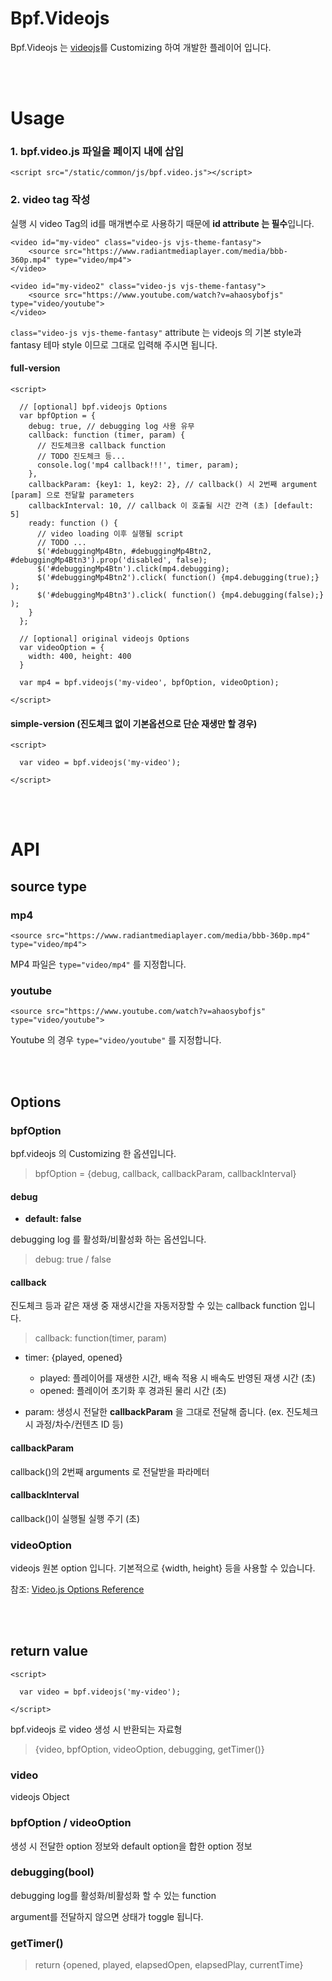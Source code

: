 # Bpf.Videojs

Bpf.Videojs 는 [videojs](https://videojs.com)를 Customizing 하여 개발한 플레이어 입니다.


<br><br>


# Usage
### 1. bpf.video.js 파일을 페이지 내에 삽입

```
<script src="/static/common/js/bpf.video.js"></script>
```


### 2. video tag 작성
실행 시 video Tag의 id를 매개변수로 사용하기 때문에 **id attribute 는 필수**입니다.


```
<video id="my-video" class="video-js vjs-theme-fantasy">
    <source src="https://www.radiantmediaplayer.com/media/bbb-360p.mp4" type="video/mp4">
</video>
```


```
<video id="my-video2" class="video-js vjs-theme-fantasy">
    <source src="https://www.youtube.com/watch?v=ahaosybofjs" type="video/youtube">
</video>
```


`class="video-js vjs-theme-fantasy"` attribute 는 videojs 의 기본 style과 fantasy 테마 style 이므로 그대로 입력해 주시면 됩니다.



#### full-version
```
<script>

  // [optional] bpf.videojs Options
  var bpfOption = {
    debug: true, // debugging log 사용 유무
    callback: function (timer, param) {
      // 진도체크용 callback function
      // TODO 진도체크 등... 
      console.log('mp4 callback!!!', timer, param);
    },
    callbackParam: {key1: 1, key2: 2}, // callback() 시 2번째 argument [param] 으로 전달할 parameters
    callbackInterval: 10, // callback 이 호출될 시간 간격 (초) [default: 5]
    ready: function () {
      // video loading 이후 실행될 script
      // TODO ...
      $('#debuggingMp4Btn, #debuggingMp4Btn2, #debuggingMp4Btn3').prop('disabled', false);
      $('#debuggingMp4Btn').click(mp4.debugging);
      $('#debuggingMp4Btn2').click( function() {mp4.debugging(true);} );
      $('#debuggingMp4Btn3').click( function() {mp4.debugging(false);} );
    }
  };
  
  // [optional] original videojs Options
  var videoOption = {
    width: 400, height: 400
  }

  var mp4 = bpf.videojs('my-video', bpfOption, videoOption);
  
</script>
```


#### simple-version (진도체크 없이 기본옵션으로 단순 재생만 할 경우)
```
<script>

  var video = bpf.videojs('my-video');
  
</script>
```



<br><br>


# API

## source type

### mp4

```
<source src="https://www.radiantmediaplayer.com/media/bbb-360p.mp4" type="video/mp4">
```

MP4 파일은 `type="video/mp4"` 를 지정합니다.


### youtube

```
<source src="https://www.youtube.com/watch?v=ahaosybofjs" type="video/youtube">
```

Youtube 의 경우 `type="video/youtube"` 를 지정합니다.


<br><br>

## Options

### bpfOption

bpf.videojs 의 Customizing 한 옵션입니다.


> bpfOption = {debug, callback, callbackParam, callbackInterval}



#### debug

* **default: false**

debugging log 를 활성화/비활성화 하는 옵션입니다.


> debug: true / false



#### callback

진도체크 등과 같은 재생 중 재생시간을 자동저장할 수 있는 callback function 입니다.


> callback: function(timer, param)


* timer: {played, opened}
    * played: 플레이어를 재생한 시간, 배속 적용 시 배속도 반영된 재생 시간 (초)
    * opened: 플레이어 초기화 후 경과된 물리 시간 (초)

* param: 생성시 전달한 **callbackParam** 을 그대로 전달해 줍니다. (ex. 진도체크 시 과정/차수/컨텐츠 ID 등)


#### callbackParam

callback()의 2번째 arguments 로 전달받을 파라메터


#### callbackInterval

callback()이 실행될 실행 주기 (초)




### videoOption

videojs 원본 option 입니다. 
기본적으로 {width, height} 등을 사용할 수 있습니다.

참조: [Video.js Options Reference](https://docs.videojs.com/tutorial-options.html)




<br><br>

## return value

```
<script>

  var video = bpf.videojs('my-video');
  
</script>
```



bpf.videojs 로 video 생성 시 반환되는 자료형


> {video, bpfOption, videoOption, debugging, getTimer()}


### video

videojs Object


### bpfOption / videoOption

생성 시 전달한 option 정보와 default option을 합한 option 정보


### debugging(bool)

debugging log를 활성화/비활성화 할 수 있는 function

argument를 전달하지 않으면 상태가 toggle 됩니다.


### getTimer()

> return {opened, played, elapsedOpen, elapsedPlay, currentTime}





